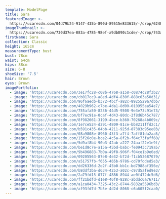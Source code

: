 ```yaml
---
template: ModelPage
title: Sara
featuredImage: >-
  https://ucarecdn.com/04d79b24-9147-435b-890d-89515e833615/-/crop/6240x3148/0,0/-/preview/
imageThumbnail: >-
  https://ucarecdn.com/730d37ea-083a-4785-98ef-a9db890c1cde/-/crop/743x950/862,4/-/preview/
firstName: Sara
collection: Classic
height: 165cm
measurementType: bust
bust: 78cm
waist: 64cm
hips: 88cm
size: 6-8
shoeSize: '7.5'
hair: Brown
eyes: Brown
imagePortfolio:
  - image: 'https://ucarecdn.com/3e17fc28-c08b-4768-a158-c0874c28f3b2/'
  - image: 'https://ucarecdn.com/cb017cc9-a8ed-4df4-830f-888c63a50d31/'
  - image: 'https://ucarecdn.com/96f6aedb-b372-4bcf-a82c-8925529a7dbb/'
  - image: 'https://ucarecdn.com/4029b962-c7be-4da1-8d00-010955aa54e7/'
  - image: 'https://ucarecdn.com/755afa50-8236-44d5-9508-9e3e73c91e73/'
  - image: 'https://ucarecdn.com/bf7ec91e-0caf-4d43-80dc-2f8d6b45c787/'
  - image: 'https://ucarecdn.com/8f982661-3199-4bce-b360-70268a4b069c/'
  - image: 'https://ucarecdn.com/1e7ce524-d291-4809-81ce-bb8211ffd2c1/'
  - image: 'https://ucarecdn.com/b591c435-04bb-4211-925d-87383d95ee03/'
  - image: 'https://ucarecdn.com/08a9808e-8960-43f3-a7f4-7aff81da2aa5/'
  - image: 'https://ucarecdn.com/15f26c0e-bce2-4c5a-8f2b-f64c73faff60/'
  - image: 'https://ucarecdn.com/5d9af8b4-90b3-42ab-a227-24aaf22e1e9f/'
  - image: 'https://ucarecdn.com/be1d8c7e-a15a-45bd-babc-fe0943c719a5/'
  - image: 'https://ucarecdn.com/9b496883-7b0a-49f8-906f-f04ce1b9e6ed/'
  - image: 'https://ucarecdn.com/09205563-87e8-4e32-b72d-f1cb53687079/'
  - image: 'https://ucarecdn.com/a51757fb-f655-465b-9786-cd70fdded5e3/'
  - image: 'https://ucarecdn.com/dd26336d-2e2f-45b0-bb1c-bd7988af356e/'
  - image: 'https://ucarecdn.com/b8ddf3ba-d634-4253-a02c-c97d5afed9e3/'
  - image: 'https://ucarecdn.com/2a79fd15-077f-4886-8944-ae0f472dc5d6/'
  - image: 'https://ucarecdn.com/ff21bdfd-d1e8-46f8-828c-abddc6a76711/'
  - image: 'https://ucarecdn.com/a1ca0434-7325-43c2-8744-5832a5596bd3/'
  - image: 'https://ucarecdn.com/af93fd7d-7b5e-4d2d-8068-c6a605f2caa0/'
---
```


